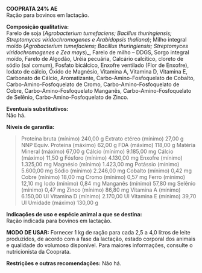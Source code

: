 ﻿**COOPRATA 24% AE**                                                   
Ração para bovinos em lactação.

**Composição qualitativa:**                                                                  
Farelo de soja (*Agrobacterium tumefaciens; Bacillus thuringiensis; Streptomyces viridochromogenes e Arabidopsis thaliana*); Milho integral moído (*Agrobacterium tumefaciens; Bacillus thuringiensis; Streptomyces viridochromogenes e Zea mays*)_, Farelo de milho – DDGS, Sorgo integral moído, Farelo de Algodão, Uréia pecuária, Calcário calcítico, cloreto de sódio (sal comum), Fosfato bicálcico, Enxofre ventilado (Flor de Enxofre), Iodato de cálcio, Óxido de Magnésio, Vitamina A, Vitamina D, Vitamina E, Carbonato de Cálcio, Aromatizante, Carbo-Amino-Fosfoquelato de Cobalto, Carbo-Amino-Fosfoquelato de Cromo, Carbo-Amino-Fosfoquelato de Cobre, Carbo-Amino-Fosfoquelato Manganês, Carbo-Amino-Fosfoquelato de Selênio, Carbo-Amino-Fosfoquelato de Zinco.

**Eventuais substitutivos:**                                                                      
Não há.

**Níveis de garantia:**
>Proteína bruta (mínimo) 240,00 g
Extrato etéreo (mínimo) 27,00 g
NNP Equiv. Proteina (máximo) 62,00 g
FDA (máximo) 118,00 g
Matéria Mineral (máximo) 67,00 g
Cálcio (mínimo) 9.185,00 mg
Cálcio (máximo) 11,50 g
Fósforo (mínimo) 4.130,00 mg
Enxofre (mínimo) 1.325,00 mg
Magnésio (mínimo) 1.423,00 mg
Potássio (mínimo) 5.600,00 mg
Sódio (mínimo) 2.246,00 mg
Cobalto (mínimo) 0,42 mg
Cobre (mínimo) 18,00 mg
Cromo (mínimo) 0,57 mg
Ferro (mínimo) 12,10 mg
Iodo (mínimo) 0,84 mg
Manganês (mínimo) 57,80 mg
Selênio (mínimo) 0,47 mg
Zinco (mínimo) 86,80 mg
Vitamina A (mínimo) 6.150,00 UI
Vitamina D (mínimo) 2.170,00 UI
Vitamina E (mínimo) 39,70 UI
Umidade (máximo) 130,00 g

**Indicações de uso e espécie animal a que se destina:**                                                                                 
Ração indicada para bovinos em lactação.

**MODO DE USAR:**
Fornecer 1 kg de ração para cada 2,5 a 4,0 litros de leite produzidos, de acordo com a fase da lactação, estado corporal dos animais e qualidade do volumoso disponível. Para maiores informações, consulte o nutricionista da Cooprata.

**Restrições e outras recomendações:**
Não há.



